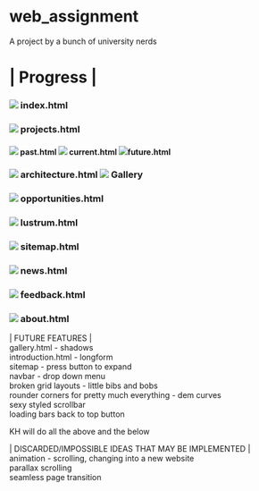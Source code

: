 # web_assignment
A project by a bunch of university nerds

<h1><strong>| Progress |</strong></h1>
<h3><img src="http://progressed.io/bar/99?title=Progress">&nbspindex.html</h3>  
<h3><img src="http://progressed.io/bar/0?title=Pending"> projects.html</h3>  
<h4><img src="http://progressed.io/bar/0?title=Pending"> past.html <img src="http://progressed.io/bar/0?title=Pending" style="100px"> current.html <img src="http://progressed.io/bar/0?title=Pending">future.html</h4>  
<h3><img src="http://progressed.io/bar/0?title=Pending"> architecture.html <img src="http://progressed.io/bar/0?title=Pending"> Gallery</h3>  
<h3><img src="http://progressed.io/bar/0?title=Pending"> opportunities.html</h3>  

<h3><img src="http://progressed.io/bar/90?title=Progress"> lustrum.html</h3>  


<h3><img src="http://progressed.io/bar/100?title=Finished"> sitemap.html</h3>  

<h3><img src="http://progressed.io/bar/0?title=Pending"> news.html</h3>  


<h3><img src="http://progressed.io/bar/70?title=Progress"> feedback.html</h3>  


<h3><img src="http://progressed.io/bar/1?title=Pending"> about.html</h3>   



|	FUTURE FEATURES		|   
gallery.html - shadows  
introduction.html - longform  
sitemap - press button to expand  
navbar - drop down menu  
broken grid layouts - little bibs and bobs  
rounder corners for pretty much everything - dem curves  
sexy styled scrollbar  
loading bars
back to top button 

KH will do all the above and the below
  
| DISCARDED/IMPOSSIBLE IDEAS THAT MAY BE IMPLEMENTED	|  
animation - scrolling, changing into a new website  
parallax scrolling  
seamless page transition  








